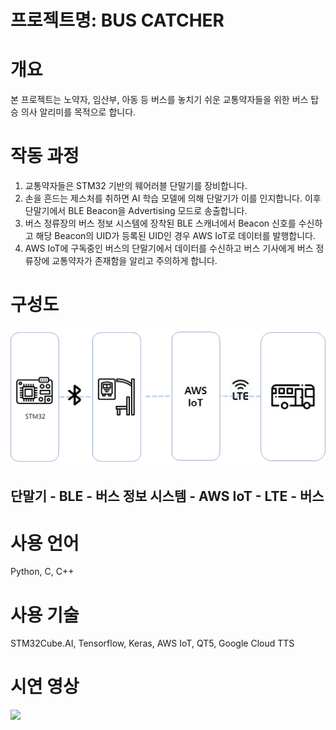 # 프로젝트명: BUS CATCHER
# 개요
본 프로젝트는 노약자, 임산부, 아동 등 버스를 놓치기 쉬운 교통약자들을 위한 버스 탑승 의사 알리미를 목적으로 합니다.

# 작동 과정
1. 교통약자들은 STM32 기반의 웨어러블 단말기를 장비합니다.
2. 손을 흔드는 제스처를 취하면 AI 학습 모델에 의해 단말기가 이를 인지합니다. 이후 단말기에서 BLE Beacon을 Advertising 모드로 송출합니다.
3. 버스 정류장의 버스 정보 시스템에 장착된 BLE 스캐너에서 Beacon 신호를 수신하고 해당 Beacon의 UID가 등록된 UID인 경우 AWS IoT로 데이터를 발행합니다.
4. AWS IoT에 구독중인 버스의 단말기에서 데이터를 수신하고 버스 기사에게 버스 정류장에 교통약자가 존재함을 알리고 주의하게 합니다.

# 구성도
![구성도](image/entire_system.png)

## 단말기 - BLE - 버스 정보 시스템 - AWS IoT - LTE - 버스

# 사용 언어
Python, C, C++

# 사용 기술
STM32Cube.AI, Tensorflow, Keras, AWS IoT, QT5, Google Cloud TTS

# 시연 영상
[![](https://img.youtube.com/vi/4hIDGSzT3UQ/0.jpg)](https://www.youtube.com/watch?v=4hIDGSzT3UQ)
